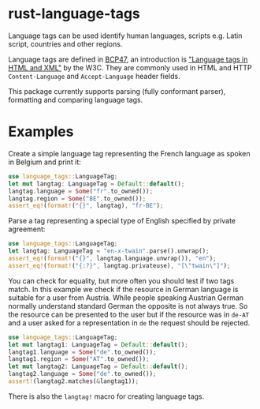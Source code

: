 # rust-language-tags
Language tags can be used identify human languages, scripts e.g. Latin script, countries and
other regions.

Language tags are defined in [BCP47](http://tools.ietf.org/html/bcp47), an introduction is
["Language tags in HTML and XML"](http://www.w3.org/International/articles/language-tags/) by
the W3C. They are commonly used in HTML and HTTP `Content-Language` and `Accept-Language`
header fields.

This package currently supports parsing (fully conformant parser), formatting and comparing
language tags.

# Examples
Create a simple language tag representing the French language as spoken
in Belgium and print it:

```rust
use language_tags::LanguageTag;
let mut langtag: LanguageTag = Default::default();
langtag.language = Some("fr".to_owned());
langtag.region = Some("BE".to_owned());
assert_eq!(format!("{}", langtag), "fr-BE");
```

Parse a tag representing a special type of English specified by private agreement:

```rust
use language_tags::LanguageTag;
let langtag: LanguageTag = "en-x-twain".parse().unwrap();
assert_eq!(format!("{}", langtag.language.unwrap()), "en");
assert_eq!(format!("{:?}", langtag.privateuse), "[\"twain\"]");
```

You can check for equality, but more often you should test if two tags match.
In this example we check if the resource in German language is suitable for
a user from Austria. While people speaking Austrian German normally understand
standard German the opposite is not always true. So the resource can be presented
to the user but if the resource was in `de-AT` and a user asked for a representation
in `de` the request should be rejected.

```rust
use language_tags::LanguageTag;
let mut langtag1: LanguageTag = Default::default();
langtag1.language = Some("de".to_owned());
langtag1.region = Some("AT".to_owned());
let mut langtag2: LanguageTag = Default::default();
langtag2.language = Some("de".to_owned());
assert!(langtag2.matches(&langtag1));
```

There is also the `langtag!` macro for creating language tags.
